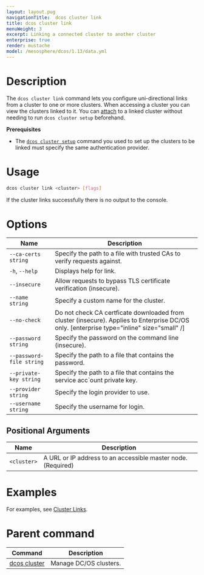 ```yaml
---
layout: layout.pug
navigationTitle:  dcos cluster link
title: dcos cluster link
menuWeight: 3
excerpt: Linking a connected cluster to another cluster
enterprise: true
render: mustache
model: /mesosphere/dcos/1.13/data.yml
---
```


# Description
The `dcos cluster link` command lets you configure uni-directional links from a cluster to one or more clusters. When accessing a cluster you can view the clusters linked to it. You can [attach](/mesosphere/dcos/1.13/cli/command-reference/dcos-cluster/dcos-cluster-attach/) to a linked cluster without needing to run `dcos cluster setup` beforehand.

**Prerequisites**

- The [`dcos cluster setup`](/mesosphere/dcos/1.13/cli/command-reference/dcos-cluster/dcos-cluster-setup/) command you used to set up the clusters to be linked must specify the same authentication provider.


# Usage

```bash
dcos cluster link <cluster> [flags]
```

If the cluster links successfully there is no output to the console.

# Options

| Name | Description |
|---------|-------------|
| `--ca-certs string`  |      Specify the path to a file with trusted CAs to verify requests against.|
|  `-h`, `--help`  | Displays help for link. |
| `--insecure` |  Allow requests to bypass TLS certificate verification (insecure). |
| `--name string`    |  Specify a custom name for the cluster. |
|  `--no-check`  |  Do not check CA certficate downloaded from cluster (insecure). Applies to Enterprise DC/OS only. [enterprise type="inline" size="small" /]|
|  `--password string`   |     Specify the password on the command line (insecure).|
| `--password-file string`  | Specify the path to a file that contains the password. |
| `--private-key string`   |  Specify the path to a file that contains the service acc`ount private key. |
|  `--provider string`    |    Specify the login provider to use. |
|  `--username string`    |    Specify the username for login. |

## Positional Arguments

| Name | Description |
|---------|-------------|
| `<cluster>`   | A URL or IP address to an accessible master node. (Required)|



# Examples
For examples, see [Cluster Links](/mesosphere/dcos/1.13/administering-clusters/multiple-clusters/cluster-links/).



# Parent command

| Command | Description |
|---------|-------------|
| [dcos cluster](/mesosphere/dcos/1.13/cli/command-reference/dcos-cluster/) | Manage DC/OS clusters. |
